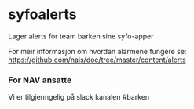 # syfoalerts

Lager alerts for team barken sine syfo-apper

For meir informasjon om hvordan alarmene fungere se:
https://github.com/nais/doc/tree/master/content/alerts

### For NAV ansatte
Vi er tilgjenngelig på slack kanalen #barken